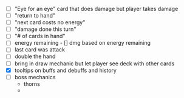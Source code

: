 - [ ] "Eye for an eye" card that does damage but player takes damage
- [ ] "return to hand"
- [ ] "next card costs no energy"
- [ ] "damage done this turn" 
- [ ] "# of cards in hand"
- [ ] energy remaining - [] dmg based on energy remaining 
- [ ] last card was attack
- [ ] double the hand
- [ ] bring in draw mechanic but let player see deck with other cards
- [x] tooltips on buffs and debuffs and history
- [ ] boss mechanics
    - thorns
    - 